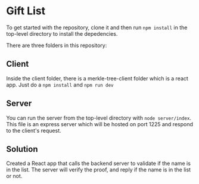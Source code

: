 # Gift List

To get started with the repository, clone it and then run `npm install` in the top-level directory to install the depedencies.

There are three folders in this repository:

## Client

Inside the client folder, there is a merkle-tree-client folder which is a react app. Just do a `npm install` and `npm run dev`

## Server

You can run the server from the top-level directory with `node server/index`. This file is an express server which will be hosted on port 1225 and respond to the client's request.

## Solution
Created a React app that calls the backend server to validate if the name is in the list.
The server will verify the proof, and reply if the name is in the list or not.

